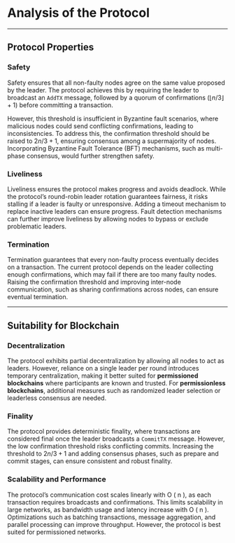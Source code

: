 # Analysis of the Protocol
---

## Protocol Properties

### Safety

Safety ensures that all non-faulty nodes agree on the same value proposed by the leader. The protocol achieves this by requiring the leader to broadcast an `AddTX` message, followed by a quorum of confirmations ($\lfloor n/3 \rfloor + 1$) before committing a transaction. 

However, this threshold is insufficient in Byzantine fault scenarios, where malicious nodes could send conflicting confirmations, leading to inconsistencies. To address this, the confirmation threshold should be raised to $2n/3 + 1$, ensuring consensus among a supermajority of nodes. Incorporating Byzantine Fault Tolerance (BFT) mechanisms, such as multi-phase consensus, would further strengthen safety.

### Liveliness

Liveliness ensures the protocol makes progress and avoids deadlock. While the protocol’s round-robin leader rotation guarantees fairness, it risks stalling if a leader is faulty or unresponsive. Adding a timeout mechanism to replace inactive leaders can ensure progress. Fault detection mechanisms can further improve liveliness by allowing nodes to bypass or exclude problematic leaders.

### Termination

Termination guarantees that every non-faulty process eventually decides on a transaction. The current protocol depends on the leader collecting enough confirmations, which may fail if there are too many faulty nodes. Raising the confirmation threshold and improving inter-node communication, such as sharing confirmations across nodes, can ensure eventual termination.

---

## Suitability for Blockchain

### Decentralization

The protocol exhibits partial decentralization by allowing all nodes to act as leaders. However, reliance on a single leader per round introduces temporary centralization, making it better suited for **permissioned blockchains** where participants are known and trusted. For **permissionless blockchains**, additional measures such as randomized leader selection or leaderless consensus are needed.

### Finality

The protocol provides deterministic finality, where transactions are considered final once the leader broadcasts a `CommitTX` message. However, the low confirmation threshold risks conflicting commits. Increasing the threshold to $2n/3 + 1$ and adding consensus phases, such as prepare and commit stages, can ensure consistent and robust finality.

### Scalability and Performance

The protocol’s communication cost scales linearly with O \( n \), as each transaction requires broadcasts and confirmations. This limits scalability in large networks, as bandwidth usage and latency increase with O \( n \). Optimizations such as batching transactions, message aggregation, and parallel processing can improve throughput. However, the protocol is best suited for permissioned networks.

